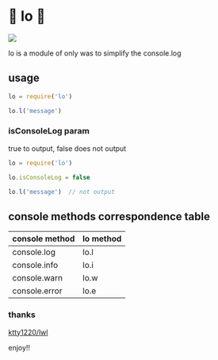 ﻿:lipstick: lo :lipstick:
===============

<img src="http://npm.packagequality.com/badge/lo.png"/>

lo is a module of only was to simplify the console.log

## usage

```javascript
lo = require('lo')

lo.l('message')
```

### isConsoleLog param

true to output, false does not output

```javascript
lo = require('lo')

lo.isConsoleLog = false

lo.l('message')  // not output
```

## console methods correspondence table

|console method|lo method|
|:--|:--|
|console.log|lo.l||
|console.info|lo.i||
|console.warn|lo.w||
|console.error|lo.e||

### thanks

[ktty1220/lwl](https://github.com/ktty1220/lwl)

enjoy!!
